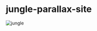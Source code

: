 
# jungle-parallax-site

![jungle](https://user-images.githubusercontent.com/106136671/177527440-953a4a0f-dc04-401c-8e52-7b6e76953262.png)
